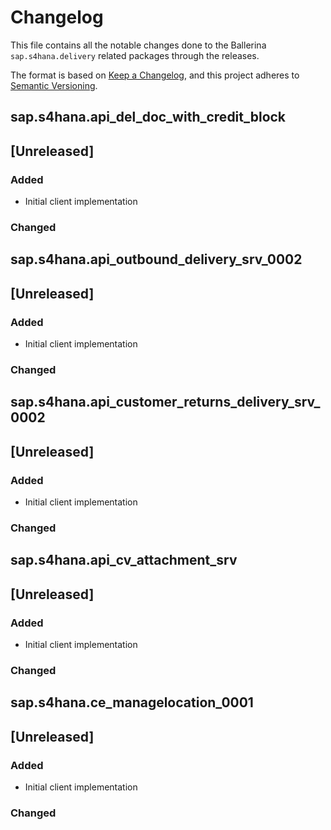 # Changelog

This file contains all the notable changes done to the Ballerina `sap.s4hana.delivery` related packages through the
releases.

The format is based on [Keep a Changelog](https://keepachangelog.com/en/1.0.0/),
and this project adheres to [Semantic Versioning](https://semver.org/spec/v2.0.0.html).

## sap.s4hana.api_del_doc_with_credit_block

## [Unreleased]

### Added

- Initial client implementation

### Changed

## sap.s4hana.api_outbound_delivery_srv_0002

## [Unreleased]

### Added

- Initial client implementation

### Changed

## sap.s4hana.api_customer_returns_delivery_srv_0002

## [Unreleased]

### Added

- Initial client implementation

### Changed

## sap.s4hana.api_cv_attachment_srv

## [Unreleased]

### Added

- Initial client implementation

### Changed

## sap.s4hana.ce_managelocation_0001

## [Unreleased]

### Added

- Initial client implementation

### Changed
